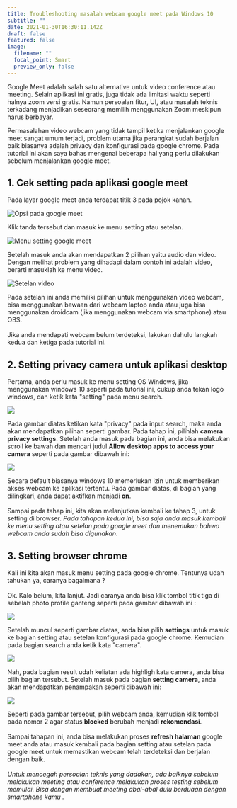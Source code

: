 ```yaml
---
title: Troubleshooting masalah webcam google meet pada Windows 10
subtitle: ""
date: 2021-01-30T16:30:11.142Z
draft: false
featured: false
image:
  filename: ""
  focal_point: Smart
  preview_only: false
---
```

Google Meet adalah salah satu alternative untuk video conference atau meeting. Selain aplikasi ini gratis, juga tidak ada limitasi waktu seperti halnya zoom versi gratis. Namun persoalan fitur, UI, atau masalah teknis terkadang menjadikan seseorang memilih menggunakan Zoom meskipun harus berbayar. 

Permasalahan video webcam yang tidak tampil ketika menjalankan google meet sangat umum terjadi, problem utama jika perangkat sudah berjalan baik biasanya adalah privacy dan konfigurasi pada google chrome. Pada tutorial ini akan saya bahas mengenai beberapa hal yang perlu dilakukan sebelum menjalankan google meet.

## 1. Cek setting pada aplikasi google meet

Pada layar google meet anda terdapat titik 3 pada pojok kanan. 

![](1.png "Opsi pada google meet")

Klik tanda tersebut dan masuk ke menu setting atau setelan. 

![](1.2.png "Menu setting google meet")

Setelah masuk anda akan mendapatkan 2 pilihan yaitu audio dan video. Dengan melihat problem yang dihadapi dalam contoh ini adalah video, berarti masuklah ke menu video.

![](2.png "Setelan video")

Pada setelan ini anda memiliki pilihan untuk menggunakan video webcam, bisa menggunakan bawaan dari webcam laptop anda atau juga bisa menggunakan droidcam (jika menggunakan webcam via smartphone) atau OBS.\
\
Jika anda mendapati webcam belum terdeteksi, lakukan dahulu langkah kedua dan ketiga pada tutorial ini.

## 2. Setting privacy camera untuk aplikasi desktop

Pertama, anda perlu masuk ke menu setting OS Windows, jika menggunakan windows 10 seperti pada tutorial ini, cukup anda tekan logo windows, dan ketik kata "setting" pada menu search. 

![](6.png)

Pada gambar diatas ketikan kata "privacy" pada input search, maka anda akan mendapatkan pilihan seperti gambar. Pada tahap ini, pilihlah **camera  privacy settings**. Setelah anda masuk pada bagian ini, anda bisa melakukan scroll ke bawah dan mencari judul **Allow desktop apps to access your camera** seperti pada gambar dibawah ini:

![](7.png)

Secara default biasanya windows 10 memerlukan izin untuk memberikan akses webcam ke aplikasi tertentu. Pada gambar diatas, di bagian yang dilingkari, anda dapat aktifkan menjadi **on**. \
\
Sampai pada tahap ini, kita akan melanjutkan kembali ke tahap 3, untuk setting di browser. *Pada tahapan kedua ini, bisa saja anda masuk kembali ke menu setting atau setelan pada google meet dan menemukan bahwa webcam anda sudah bisa digunakan*.

## 3. Setting browser chrome

Kali ini kita akan masuk menu setting pada google chrome. Tentunya udah tahukan ya, caranya bagaimana ?\
\
Ok. Kalo belum, kita lanjut. Jadi caranya anda bisa klik tombol titik tiga di sebelah photo profile ganteng seperti pada gambar dibawah ini :

![](3.png)

Setelah muncul seperti gambar diatas, anda bisa pilih **settings**  untuk masuk ke bagian setting atau setelan konfigurasi pada google chrome. Kemudian pada bagian search anda ketik kata "camera". 

![](4.png)

Nah, pada bagian result udah keliatan ada highligh kata camera, anda bisa pilih bagian tersebut. Setelah masuk pada bagian **setting camera**, anda akan mendapatkan penampakan seperti dibawah ini:

![](5.png)

Seperti pada gambar tersebut, pilih webcam anda, kemudian klik tombol pada nomor 2 agar status **blocked** berubah menjadi **rekomendasi**.\
\
Sampai tahapan ini, anda bisa melakukan proses **refresh halaman** google meet anda atau masuk kembali pada bagian setting atau setelan pada google meet untuk memastikan webcam telah terdeteksi dan berjalan dengan baik.\
\
*Untuk mencegah persoalan teknis yang dadakan, ada baiknya sebelum melakukan meeting atau conference melakukan proses testing sebelum memulai. Bisa dengan membuat meeting abal-abal dulu berduaan dengan smartphone kamu .*